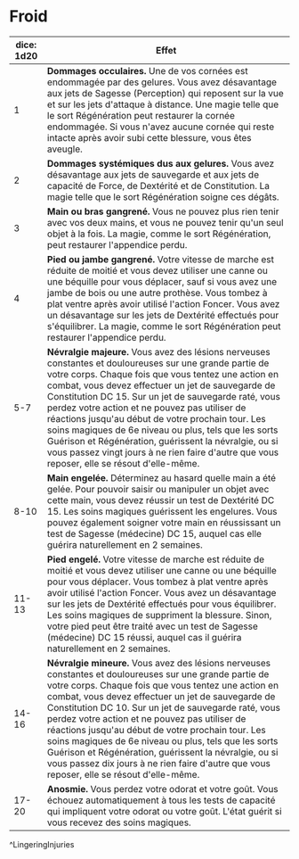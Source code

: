 # Froid

| dice: 1d20 | Effet                                                                                                                                                                                                                                                                                                                                                                                                                                                                                                                                                                                               |
| ---------- | --------------------------------------------------------------------------------------------------------------------------------------------------------------------------------------------------------------------------------------------------------------------------------------------------------------------------------------------------------------------------------------------------------------------------------------------------------------------------------------------------------------------------------------------------------------------------------------------------- |
| 1          | **Dommages occulaires.** Une de vos cornées est endommagée par des gelures. Vous avez désavantage aux jets de Sagesse (Perception) qui reposent sur la vue et sur les jets d'attaque à distance. Une magie telle que le sort Régénération peut restaurer la cornée endommagée. Si vous n'avez aucune cornée qui reste intacte après avoir subi cette blessure, vous êtes aveugle.                                                                                                                                                                                                                   |
| 2          | **Dommages systémiques dus aux gelures.** Vous avez désavantage aux jets de sauvegarde et aux jets de capacité de Force, de Dextérité et de Constitution. La magie telle que le sort Régénération soigne ces dégâts.                                                                                                                                                                                                                                                                                                                                                                                |
| 3          | **Main ou bras gangrené.** Vous ne pouvez plus rien tenir avec vos deux mains, et vous ne pouvez tenir qu'un seul objet à la fois. La magie, comme le sort Régénération, peut restaurer l'appendice perdu.                                                                                                                                                                                                                                                                                                                                                                                          |
| 4          | **Pied ou jambe gangrené.** Votre vitesse de marche est réduite de moitié et vous devez utiliser une canne ou une béquille pour vous déplacer, sauf si vous avez une jambe de bois ou une autre prothèse. Vous tombez à plat ventre après avoir utilisé l'action Foncer. Vous avez un désavantage sur les jets de Dextérité effectués pour s'équilibrer. La magie, comme le sort Régénération peut restaurer l'appendice perdu.                                                                                                                                                                     |
| 5-7        | **Névralgie majeure.** Vous avez des lésions nerveuses constantes et douloureuses sur une grande partie de votre corps. Chaque fois que vous tentez une action en combat, vous devez effectuer un jet de sauvegarde de Constitution DC 15. Sur un jet de sauvegarde raté, vous perdez votre action et ne pouvez pas utiliser de réactions jusqu'au début de votre prochain tour. Les soins magiques de 6e niveau ou plus, tels que les sorts Guérison et Régénération, guérissent la névralgie, ou si vous passez vingt jours à ne rien faire d'autre que vous reposer, elle se résout d'elle-même. |
| 8-10       | **Main engelée.** Déterminez au hasard quelle main a été gelée. Pour pouvoir saisir ou manipuler un objet avec cette main, vous devez réussir un test de Dextérité DC 15. Les soins magiques guérissent les engelures. Vous pouvez également soigner votre main en réussissant un test de Sagesse (médecine) DC 15, auquel cas elle guérira naturellement en 2 semaines.                                                                                                                                                                                                                            |
| 11-13      | **Pied engelé.** Votre vitesse de marche est réduite de moitié et vous devez utiliser une canne ou une béquille pour vous déplacer. Vous tombez à plat ventre après avoir utilisé l'action Foncer. Vous avez un désavantage sur les jets de Dextérité effectués pour vous équilibrer. Les soins magiques de  suppriment la blessure. Sinon, votre pied peut être traité avec un test de Sagesse (médecine) DC 15 réussi, auquel cas il guérira naturellement en 2 semaines.                                                                                                                         |
| 14-16      | **Névralgie mineure.** Vous avez des lésions nerveuses constantes et douloureuses sur une grande partie de votre corps. Chaque fois que vous tentez une action en combat, vous devez effectuer un jet de sauvegarde de Constitution DC 10. Sur un jet de sauvegarde raté, vous perdez votre action et ne pouvez pas utiliser de réactions jusqu'au début de votre prochain tour. Les soins magiques de 6e niveau ou plus, tels que les sorts Guérison et Régénération, guérissent la névralgie, ou si vous passez dix jours à ne rien faire d'autre que vous reposer, elle se résout d'elle-même.   |
| 17-20      | **Anosmie.** Vous perdez votre odorat et votre goût. Vous échouez automatiquement à tous les tests de capacité qui impliquent votre odorat ou votre goût. L'état guérit si vous recevez des soins magiques.                                                                                                                                                                                                                                                                                                                                                                                         |
^LingeringInjuries